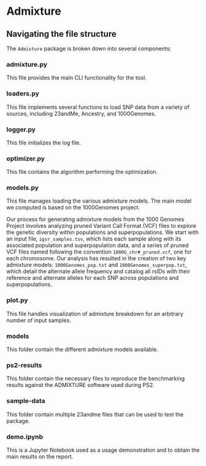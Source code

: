 # Admixture

## Navigating the file structure
The `Admixture` package is broken down into several components:

### admixture.py
This file provides the main CLI functionality for the tool.

### loaders.py
This file implements several functions to load SNP data from a variety of sources, including 23andMe, Ancestry, and 1000Genomes.

### logger.py
This file initializes the log file.

### optimizer.py
This file contains the algorithm performing the optimization.

### models.py
This file manages loading the various admixture models. The main model we computed is based on the 1000Genomes project.

Our process for generating admixture models from the 1000 Genomes Project involves analyzing pruned Variant Call Format (VCF) files to explore the genetic diversity within populations and superpopulations. We start with an input file, `igsr_samples.tsv`, which lists each sample along with its associated population and superpopulation data, and a series of pruned VCF files named following the convention `1000G_chr#_pruned.vcf`, one for each chromosome. Our analysis has resulted in the creation of two key admixture models: `1000Genomes_pop.txt` and `1000Genomes_superpop.txt`, which detail the alternate allele frequency and catalog all rsIDs with their reference and alternate alleles for each SNP across populations and superpopulations.

### plot.py
This file handles visualization of admixture breakdown for an arbitrary number of input samples.

### models
This folder contain the different admixture models available.

### ps2-results
This folder contain the necessary files to reproduce the benchmarking results against the ADMIXTURE software used during PS2.

### sample-data
This folder contain multiple 23andme files that can be used to test the package.

### demo.ipynb
This is a Jupyter Notebook used as a usage demonstration and to obtain the main results on the report.

